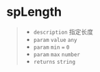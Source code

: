 # spLength

> - `description` 指定长度
> - `param` `value` `any`
> - `param` `min` `=` `0`
> - `param` `max` `number`
> - `returns` `string`
